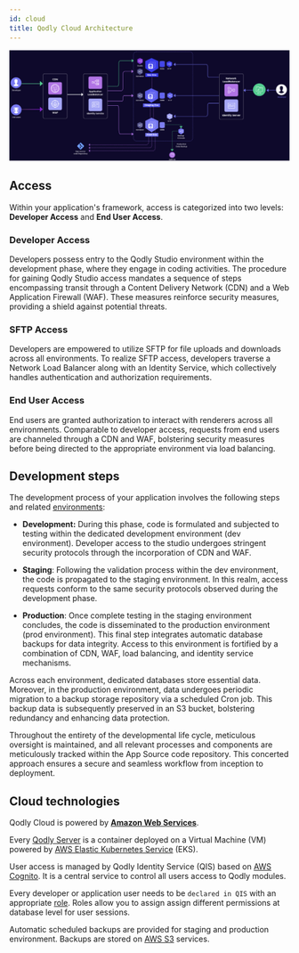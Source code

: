 ```yaml
---
id: cloud
title: Qodly Cloud Architecture
---
```


![cloud architecture](img/cloud-archi.png)


## Access

Within your application's framework, access is categorized into two levels: **Developer Access** and **End User Access**.


### Developer Access

Developers possess entry to the Qodly Studio environment within the development phase, where they engage in coding activities. The procedure for gaining Qodly Studio access mandates a sequence of steps encompassing transit through a Content Delivery Network (CDN) and a Web Application Firewall (WAF). These measures reinforce security measures, providing a shield against potential threats. 

### SFTP Access

Developers are empowered to utilize SFTP for file uploads and downloads across all environments. To realize SFTP access, developers traverse a Network Load Balancer along with an Identity Service, which collectively handles authentication and authorization requirements. 

### End User Access

End users are granted authorization to interact with renderers across all environments. Comparable to developer access, requests from end users are channeled through a CDN and WAF, bolstering security measures before being directed to the appropriate environment via load balancing. 


## Development steps

The development process of your application involves the following steps and related [environments](../cloud/getStarted.md#environments-and-services): 

- **Development:** During this phase, code is formulated and subjected to testing within the dedicated development environment (dev environment). Developer access to the studio undergoes stringent security protocols through the incorporation of CDN and WAF. 

- **Staging**: Following the validation process within the dev environment, the code is propagated to the staging environment. In this realm, access requests conform to the same security protocols observed during the development phase. 

- **Production**: Once complete testing in the staging environment concludes, the code is disseminated to the production environment (prod environment). This final step integrates automatic database backups for data integrity. Access to this environment is fortified by a combination of CDN, WAF, load balancing, and identity service mechanisms. 

 

Across each environment, dedicated databases store essential data. Moreover, in the production environment, data undergoes periodic migration to a backup storage repository via a scheduled Cron job. This backup data is subsequently preserved in an S3 bucket, bolstering redundancy and enhancing data protection. 

Throughout the entirety of the developmental life cycle, meticulous oversight is maintained, and all relevant processes and components are meticulously tracked within the App Source code repository. This concerted approach ensures a secure and seamless workflow from inception to deployment. 


## Cloud technologies

Qodly Cloud is powered by [**Amazon Web Services**](https://aws.amazon.com/cognito/).  

Every [Qodly Server](../concepts/platform.md#qodly-server) is a container deployed on a Virtual Machine (VM) powered by [AWS Elastic Kubernetes Service](https://aws.amazon.com/eks/) (EKS).  

User access is managed by Qodly Identity Service (QIS) based on [AWS Cognito](https://aws.amazon.com/cognito/). It is a central service to control all users access to Qodly modules. 

Every developer or application user needs to be `declared in QIS` with an appropriate [role](../studio/roles/dataAccessRestrictions.md). Roles allow you to assign assign different permissions at database level for user sessions.

Automatic scheduled backups are provided for staging and production environment. Backups are stored on [AWS S3](https://aws.amazon.com/s3/) services.  


